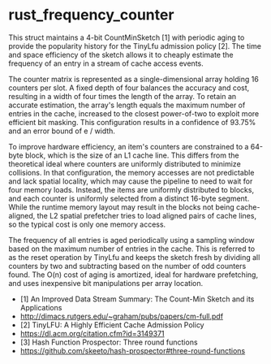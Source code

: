 # rust_frequency_counter

<p>
This struct maintains a 4-bit CountMinSketch [1] with periodic aging to provide the popularity
history for the TinyLfu admission policy [2]. The time and space efficiency of the sketch
allows it to cheaply estimate the frequency of an entry in a stream of cache access events.
</p>
<p>
The counter matrix is represented as a single-dimensional array holding 16 counters per slot. A
fixed depth of four balances the accuracy and cost, resulting in a width of four times the
length of the array. To retain an accurate estimation, the array's length equals the maximum
number of entries in the cache, increased to the closest power-of-two to exploit more efficient
bit masking. This configuration results in a confidence of 93.75% and an error bound of e / width.
</p>
<p>
To improve hardware efficiency, an item's counters are constrained to a 64-byte block, which is
the size of an L1 cache line. This differs from the theoretical ideal where counters are
uniformly distributed to minimize collisions. In that configuration, the memory accesses are
not predictable and lack spatial locality, which may cause the pipeline to need to wait for
four memory loads. Instead, the items are uniformly distributed to blocks, and each counter is
uniformly selected from a distinct 16-byte segment. While the runtime memory layout may result
in the blocks not being cache-aligned, the L2 spatial prefetcher tries to load aligned pairs of
cache lines, so the typical cost is only one memory access.
</p>

<p>
The frequency of all entries is aged periodically using a sampling window based on the maximum
number of entries in the cache. This is referred to as the reset operation by TinyLfu and keeps
the sketch fresh by dividing all counters by two and subtracting based on the number of odd
counters found. The O(n) cost of aging is amortized, ideal for hardware prefetching, and uses
inexpensive bit manipulations per array location.
</p>

- [1] An Improved Data Stream Summary: The Count-Min Sketch and its Applications 
- http://dimacs.rutgers.edu/~graham/pubs/papers/cm-full.pdf
- [2] TinyLFU: A Highly Efficient Cache Admission Policy
- https://dl.acm.org/citation.cfm?id=3149371
- [3] Hash Function Prospector: Three round functions
- https://github.com/skeeto/hash-prospector#three-round-functions